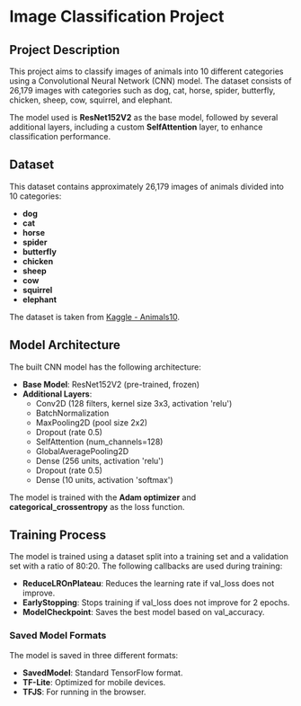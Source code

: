# Image Classification Project

## Project Description
This project aims to classify images of animals into 10 different categories using a Convolutional Neural Network (CNN) model. The dataset consists of 26,179 images with categories such as dog, cat, horse, spider, butterfly, chicken, sheep, cow, squirrel, and elephant.

The model used is **ResNet152V2** as the base model, followed by several additional layers, including a custom **SelfAttention** layer, to enhance classification performance.

## Dataset
This dataset contains approximately 26,179 images of animals divided into 10 categories:
- **dog**
- **cat**
- **horse**
- **spider**
- **butterfly**
- **chicken**
- **sheep**
- **cow**
- **squirrel**
- **elephant**

The dataset is taken from [Kaggle - Animals10](https://www.kaggle.com/datasets/alessiocorrado99/animals10).

## Model Architecture
The built CNN model has the following architecture:
- **Base Model**: ResNet152V2 (pre-trained, frozen)
- **Additional Layers**:
  - Conv2D (128 filters, kernel size 3x3, activation 'relu')
  - BatchNormalization
  - MaxPooling2D (pool size 2x2)
  - Dropout (rate 0.5)
  - SelfAttention (num_channels=128)
  - GlobalAveragePooling2D
  - Dense (256 units, activation 'relu')
  - Dropout (rate 0.5)
  - Dense (10 units, activation 'softmax')

The model is trained with the **Adam optimizer** and **categorical_crossentropy** as the loss function.

## Training Process
The model is trained using a dataset split into a training set and a validation set with a ratio of 80:20. The following callbacks are used during training:
- **ReduceLROnPlateau**: Reduces the learning rate if val_loss does not improve.
- **EarlyStopping**: Stops training if val_loss does not improve for 2 epochs.
- **ModelCheckpoint**: Saves the best model based on val_accuracy.

### Saved Model Formats
The model is saved in three different formats:
- **SavedModel**: Standard TensorFlow format.
- **TF-Lite**: Optimized for mobile devices.
- **TFJS**: For running in the browser.
